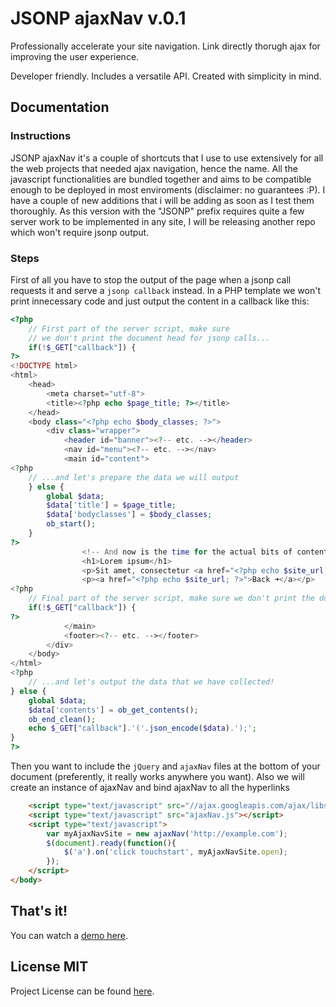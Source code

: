 # JSONP ajaxNav v.0.1
Professionally accelerate your site navigation. Link directly thorugh ajax for improving the user experience.

Developer friendly. Includes a versatile API. Created with simplicity in mind. 

## Documentation
### Instructions
JSONP ajaxNav it's a couple of shortcuts that I use to use extensively for all the web projects that needed ajax navigation, hence the name.
All the javascript functionalities are bundled together and aims to be compatible enough to be deployed in most enviroments (disclaimer: no guarantees :P).
I have a couple of new additions that i will be adding as soon as I test them thoroughly.
As this version with the "JSONP" prefix requires quite a few server work to be implemented in any site, I will be releasing another repo which won't require jsonp output.

### Steps

First of all you have to stop the output of the page when a jsonp call requests it and serve a `jsonp callback` instead.
In a PHP template we won't print innecessary code and just output the content in a callback like this:

```php
<?php
	// First part of the server script, make sure
	// we don't print the document head for jsonp calls...
	if(!$_GET["callback"]) {
?>
<!DOCTYPE html>
<html>
	<head>
		<meta charset="utf-8">
		<title><?php echo $page_title; ?></title>
	</head>
	<body class="<?php echo $body_classes; ?>">
		<div class="wrapper">
			<header id="banner"><?-- etc. --></header>
			<nav id="menu"><?-- etc. --></nav>
			<main id="content">
<?php
	// ...and let's prepare the data we will output
	} else {
		global $data;
		$data['title'] = $page_title;
		$data['bodyclasses'] = $body_classes;
		ob_start();
	}
?>	
				<!-- And now is the time for the actual bits of content: -->
				<h1>Lorem ipsum</h1>
				<p>Sit amet, consectetur <a href="<?php echo $site_url; ?>/index.php?sec=adipiscing">adipiscing</a> elit. Nunc fringilla cursus scelerisque. </p>
				<p><a href="<?php echo $site_url; ?>">Back ➜</a></p>
<?php
	// Final part of the server script, make sure we don't print the document footer for jsonp calls...
	if(!$_GET["callback"]) {
?>
			</main>
			<footer><?-- etc. --></footer>
		</div>
	</body>
</html>
<?php 
	// ...and let's output the data that we have collected!
} else {
	global $data;
	$data['contents'] = ob_get_contents();
	ob_end_clean();
	echo $_GET["callback"].'('.json_encode($data).');';
}
?>
```

Then you want to include the `jQuery` and `ajaxNav` files at the
 bottom of your document (preferently, it really works anywhere you want).
 Also we will create an instance of ajaxNav and bind ajaxNav to all the hyperlinks

```html
	<script type="text/javascript" src="//ajax.googleapis.com/ajax/libs/jquery/1.11.2/jquery.min.js"></script>
	<script type="text/javascript" src="ajaxNav.js"></script>
	<script type="text/javascript">
		var myAjaxNavSite = new ajaxNav('http://example.com');
		$(document).ready(function(){
			$('a').on('click touchstart', myAjaxNavSite.open);
		});
	</script>
</body>
```

## That's it!
You can watch a [demo here](http://surgever.com/ajaxnav/demo).

## License MIT
Project License can be found [here](LICENSE.md).